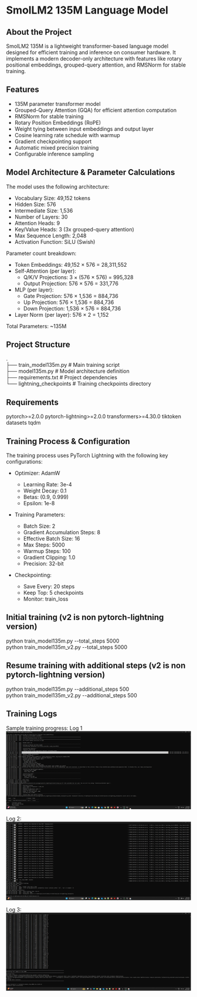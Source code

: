 # SmolLM2 135M Language Model

## About the Project
SmolLM2 135M is a lightweight transformer-based language model designed for efficient training and inference on consumer hardware. It implements a modern decoder-only architecture with features like rotary positional embeddings, grouped-query attention, and RMSNorm for stable training.

## Features
- 135M parameter transformer model
- Grouped-Query Attention (GQA) for efficient attention computation
- RMSNorm for stable training
- Rotary Position Embeddings (RoPE)
- Weight tying between input embeddings and output layer
- Cosine learning rate schedule with warmup
- Gradient checkpointing support
- Automatic mixed precision training
- Configurable inference sampling

## Model Architecture & Parameter Calculations
The model uses the following architecture:
- Vocabulary Size: 49,152 tokens
- Hidden Size: 576
- Intermediate Size: 1,536
- Number of Layers: 30
- Attention Heads: 9
- Key/Value Heads: 3 (3x grouped-query attention)
- Max Sequence Length: 2,048
- Activation Function: SiLU (Swish)

Parameter count breakdown:
- Token Embeddings: 49,152 × 576 = 28,311,552
- Self-Attention (per layer):
  - Q/K/V Projections: 3 × (576 × 576) = 995,328
  - Output Projection: 576 × 576 = 331,776
- MLP (per layer):
  - Gate Projection: 576 × 1,536 = 884,736
  - Up Projection: 576 × 1,536 = 884,736
  - Down Projection: 1,536 × 576 = 884,736
- Layer Norm (per layer): 576 × 2 = 1,152

Total Parameters: ~135M

## Project Structure 
.  
├── train_model135m.py # Main training script  
├── model135m.py # Model architecture definition  
├── requirements.txt # Project dependencies  
└── lightning_checkpoints # Training checkpoints directory  

## Requirements
pytorch>=2.0.0
pytorch-lightning>=2.0.0
transformers>=4.30.0
tiktoken
datasets
tqdm

## Training Process & Configuration
The training process uses PyTorch Lightning with the following key configurations:

- Optimizer: AdamW
  - Learning Rate: 3e-4
  - Weight Decay: 0.1
  - Betas: (0.9, 0.999)
  - Epsilon: 1e-8

- Training Parameters:
  - Batch Size: 2
  - Gradient Accumulation Steps: 8
  - Effective Batch Size: 16
  - Max Steps: 5000
  - Warmup Steps: 100
  - Gradient Clipping: 1.0
  - Precision: 32-bit

- Checkpointing:
  - Save Every: 20 steps
  - Keep Top: 5 checkpoints
  - Monitor: train_loss

## Initial training (v2 is non pytorch-lightning version)
python train_model135m.py --total_steps 5000  
python train_model135m_v2.py --total_steps 5000
 
## Resume training with additional steps (v2 is non pytorch-lightning version)
python train_model135m.py --additional_steps 500  
python train_model135m_v2.py --additional_steps 500

## Training Logs

Sample training progress:
Log 1
![Training Log 1](./images/training-scr1.png?raw=true "Training Log 1")

Log 2:
![Training Log 2](./images/training-scr4.png?raw=true "Training Log 2")

Log 3:
![Training Log 2](./images/training-scr6.png?raw=true "Training Log 3")
